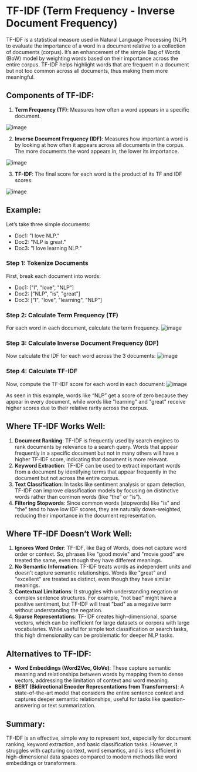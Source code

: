 # TF-IDF (Term Frequency - Inverse Document Frequency)

TF-IDF is a statistical measure used in Natural Language Processing (NLP) to evaluate the importance of a word in a document relative to a collection of documents (corpus). It’s an enhancement of the simple Bag of Words (BoW) model by weighting words based on their importance across the entire corpus. TF-IDF helps highlight words that are frequent in a document but not too common across all documents, thus making them more meaningful.

## Components of TF-IDF:

1. **Term Frequency (TF)**: Measures how often a word appears in a specific document.

 ![image](https://github.com/user-attachments/assets/938fcf16-d954-4d7d-814b-e3a5b50ef9fe)

2. **Inverse Document Frequency (IDF)**: Measures how important a word is by looking at how often it appears across all documents in the corpus. The more documents the word appears in, the lower its importance.

![image](https://github.com/user-attachments/assets/6e14bbc8-d309-43d6-b12b-b57dd7cd22e6)

3. **TF-IDF**: The final score for each word is the product of its TF and IDF scores:

![image](https://github.com/user-attachments/assets/c7321949-8cee-4d62-8503-845447f0b815)


## Example:

Let’s take three simple documents:
- Doc1: "I love NLP."
- Doc2: "NLP is great."
- Doc3: "I love learning NLP."

### Step 1: Tokenize Documents

First, break each document into words:
- Doc1: ["I", "love", "NLP"]
- Doc2: ["NLP", "is", "great"]
- Doc3: ["I", "love", "learning", "NLP"]

### Step 2: Calculate Term Frequency (TF)

For each word in each document, calculate the term frequency.
![image](https://github.com/user-attachments/assets/9c8bb63a-1b41-47fe-bf32-7db16f91c905)


### Step 3: Calculate Inverse Document Frequency (IDF)

Now calculate the IDF for each word across the 3 documents:
![image](https://github.com/user-attachments/assets/ce7ef1da-72d0-4fc5-8f9e-62eaa4164906)


### Step 4: Calculate TF-IDF

Now, compute the TF-IDF score for each word in each document:
![image](https://github.com/user-attachments/assets/bca227d7-95f4-457c-b8b8-2c6cdbe84b90)


As seen in this example, words like “NLP” get a score of zero because they appear in every document, while words like "learning" and "great" receive higher scores due to their relative rarity across the corpus.

## Where TF-IDF Works Well:

1. **Document Ranking**: TF-IDF is frequently used by search engines to rank documents by relevance to a search query. Words that appear frequently in a specific document but not in many others will have a higher TF-IDF score, indicating that document is more relevant.
2. **Keyword Extraction**: TF-IDF can be used to extract important words from a document by identifying terms that appear frequently in the document but not across the entire corpus.
3. **Text Classification**: In tasks like sentiment analysis or spam detection, TF-IDF can improve classification models by focusing on distinctive words rather than common words (like “the” or “is”).
4. **Filtering Stopwords**: Since common words (stopwords) like "is" and "the" tend to have low IDF scores, they are naturally down-weighted, reducing their importance in the document representation.

## Where TF-IDF Doesn’t Work Well:

1. **Ignores Word Order**: TF-IDF, like Bag of Words, does not capture word order or context. So, phrases like "good movie" and "movie good" are treated the same, even though they have different meanings.
2. **No Semantic Information**: TF-IDF treats words as independent units and doesn't capture semantic relationships. Words like "great" and "excellent" are treated as distinct, even though they have similar meanings.
3. **Contextual Limitations**: It struggles with understanding negation or complex sentence structures. For example, "not bad" might have a positive sentiment, but TF-IDF will treat "bad" as a negative term without understanding the negation.
4. **Sparse Representations**: TF-IDF creates high-dimensional, sparse vectors, which can be inefficient for large datasets or corpora with large vocabularies. While useful for simple text classification or search tasks, this high dimensionality can be problematic for deeper NLP tasks.

## Alternatives to TF-IDF:

- **Word Embeddings (Word2Vec, GloVe)**: These capture semantic meaning and relationships between words by mapping them to dense vectors, addressing the limitation of context and word meaning.
- **BERT (Bidirectional Encoder Representations from Transformers)**: A state-of-the-art model that considers the entire sentence context and captures deeper semantic relationships, useful for tasks like question-answering or text summarization.

## Summary:

TF-IDF is an effective, simple way to represent text, especially for document ranking, keyword extraction, and basic classification tasks. However, it struggles with capturing context, word semantics, and is less efficient in high-dimensional data spaces compared to modern methods like word embeddings or transformers.
